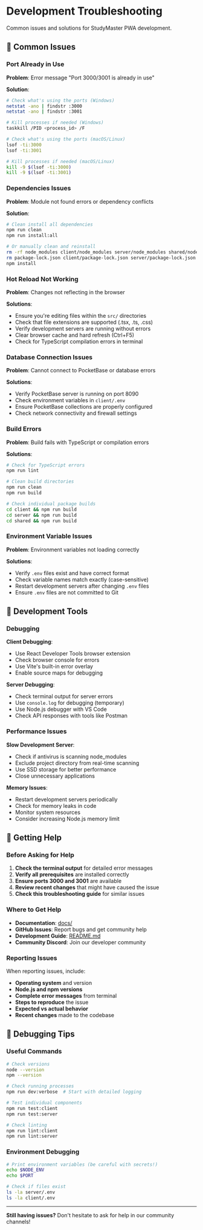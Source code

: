 # Development Troubleshooting

Common issues and solutions for StudyMaster PWA development.

## 🚨 Common Issues

### Port Already in Use

**Problem**: Error message "Port 3000/3001 is already in use"

**Solution**:
```bash
# Check what's using the ports (Windows)
netstat -ano | findstr :3000
netstat -ano | findstr :3001

# Kill processes if needed (Windows)
taskkill /PID <process_id> /F

# Check what's using the ports (macOS/Linux)
lsof -ti:3000
lsof -ti:3001

# Kill processes if needed (macOS/Linux)
kill -9 $(lsof -ti:3000)
kill -9 $(lsof -ti:3001)
```

### Dependencies Issues

**Problem**: Module not found errors or dependency conflicts

**Solution**:
```bash
# Clean install all dependencies
npm run clean
npm run install:all

# Or manually clean and reinstall
rm -rf node_modules client/node_modules server/node_modules shared/node_modules
rm package-lock.json client/package-lock.json server/package-lock.json shared/package-lock.json
npm install
```

### Hot Reload Not Working

**Problem**: Changes not reflecting in the browser

**Solutions**:
- Ensure you're editing files within the `src/` directories
- Check that file extensions are supported (.tsx, .ts, .css)
- Verify development servers are running without errors
- Clear browser cache and hard refresh (Ctrl+F5)
- Check for TypeScript compilation errors in terminal

### Database Connection Issues

**Problem**: Cannot connect to PocketBase or database errors

**Solutions**:
- Verify PocketBase server is running on port 8090
- Check environment variables in `client/.env`
- Ensure PocketBase collections are properly configured
- Check network connectivity and firewall settings

### Build Errors

**Problem**: Build fails with TypeScript or compilation errors

**Solutions**:
```bash
# Check for TypeScript errors
npm run lint

# Clean build directories
npm run clean
npm run build

# Check individual package builds
cd client && npm run build
cd server && npm run build
cd shared && npm run build
```

### Environment Variable Issues

**Problem**: Environment variables not loading correctly

**Solutions**:
- Verify `.env` files exist and have correct format
- Check variable names match exactly (case-sensitive)
- Restart development servers after changing `.env` files
- Ensure `.env` files are not committed to Git

## 🔧 Development Tools

### Debugging

**Client Debugging**:
- Use React Developer Tools browser extension
- Check browser console for errors
- Use Vite's built-in error overlay
- Enable source maps for debugging

**Server Debugging**:
- Check terminal output for server errors
- Use `console.log` for debugging (temporary)
- Use Node.js debugger with VS Code
- Check API responses with tools like Postman

### Performance Issues

**Slow Development Server**:
- Check if antivirus is scanning node_modules
- Exclude project directory from real-time scanning
- Use SSD storage for better performance
- Close unnecessary applications

**Memory Issues**:
- Restart development servers periodically
- Check for memory leaks in code
- Monitor system resources
- Consider increasing Node.js memory limit

## 🐛 Getting Help

### Before Asking for Help

1. **Check the terminal output** for detailed error messages
2. **Verify all prerequisites** are installed correctly
3. **Ensure ports 3000 and 3001** are available
4. **Review recent changes** that might have caused the issue
5. **Check this troubleshooting guide** for similar issues

### Where to Get Help

- **Documentation**: [docs/](../README.md)
- **GitHub Issues**: Report bugs and get community help
- **Development Guide**: [README.md](README.md)
- **Community Discord**: Join our developer community

### Reporting Issues

When reporting issues, include:
- **Operating system** and version
- **Node.js and npm versions**
- **Complete error messages** from terminal
- **Steps to reproduce** the issue
- **Expected vs actual behavior**
- **Recent changes** made to the codebase

## 📝 Debugging Tips

### Useful Commands

```bash
# Check versions
node --version
npm --version

# Check running processes
npm run dev:verbose  # Start with detailed logging

# Test individual components
npm run test:client
npm run test:server

# Check linting
npm run lint:client
npm run lint:server
```

### Environment Debugging

```bash
# Print environment variables (be careful with secrets!)
echo $NODE_ENV
echo $PORT

# Check if files exist
ls -la server/.env
ls -la client/.env
```

---

**Still having issues?** Don't hesitate to ask for help in our community channels!